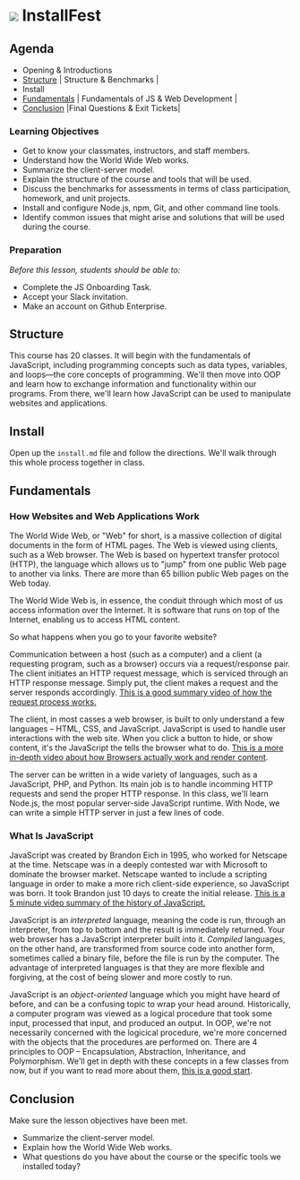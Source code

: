# ![](https://ga-dash.s3.amazonaws.com/production/assets/logo-9f88ae6c9c3871690e33280fcf557f33.png) InstallFest

## Agenda
- Opening & Introductions
- [Structure](#Structure) | Structure & Benchmarks |
- Install
- [Fundamentals](#fundamentals) | Fundamentals of JS & Web Development |
- [Conclusion](#conclusion) |Final Questions & Exit Tickets|

### Learning Objectives

* Get to know your classmates, instructors, and staff members.
* Understand how the World Wide Web works.
* Summarize the client-server model.
* Explain the structure of the course and tools that will be used.
* Discuss the benchmarks for assessments in terms of class participation, homework, and unit projects.
* Install and configure Node.js, npm, Git, and other command line tools.
* Identify common issues that might arise and solutions that will be used during the course.

### Preparation

*Before this lesson, students should be able to:*

- Complete the JS Onboarding Task.
- Accept your Slack invitation.
- Make an account on Github Enterprise.

## Structure

This course has 20 classes. It will begin with the fundamentals of JavaScript, including programming concepts such as data types, variables, and loops—the core concepts of programming. We'll then move into OOP and learn how to exchange information and functionality within our programs. From there, we'll learn how JavaScript can be used to manipulate websites and applications.

## Install

Open up the `install.md` file and follow the directions. We'll walk through this whole process together in class. 


## Fundamentals

### How Websites and Web Applications Work

The World Wide Web, or "Web" for short, is a massive collection of digital documents in the form of HTML pages. The Web is viewed using clients, such as a Web browser. The Web is based on hypertext transfer protocol (HTTP), the language which allows us to "jump" from one public Web page to another via links. There are more than 65 billion public Web pages on the Web today.

The World Wide Web is, in essence, the conduit through which most of us access information over the Internet. It is software that runs on top of the Internet, enabling us to access HTML content.

So what happens when you go to your favorite website? 

Communication between a host (such as a computer) and a client (a requesting program, such as a browser) occurs via a request/response pair. The client initiates an HTTP request message, which is serviced through an HTTP response message. Simply put, the client makes a request and the server responds accordingly. [This is a good summary video of how the request process works.](https://www.youtube.com/watch?v=DuSURHrZG6I)

The client, in most casses a web browser, is built to only understand a few languages – HTML, CSS, and JavaScript. JavaScript is used to handle user interactions with the web site. When you click a button to hide, or show content, it's the JavaScript the tells the browser what to do.
[This is a more in-depth video about how Browsers actually work and render content](https://www.youtube.com/watch?v=WjDrMKZWCt0). 

The server can be written in a wide variety of languages, such as a JavaScript, PHP, and Python. Its main job is to handle incomming HTTP requests and send the proper HTTP response. In this class, we'll learn Node.js, the most popular server-side JavaScript runtime. With Node, we can write a simple HTTP server in just a few lines of code.

### What Is JavaScript

JavaScript was created by Brandon Eich in 1995, who worked for Netscape at the time. Netscape was in a deeply contested war with Microsoft to dominate the browser market. Netscape wanted to include a scripting language in order to make a more rich client-side experience, so JavaScript was born. It took Brandon just 10 days to create the initial release. [This is a 5 minute video summary of the history of JavaScript.](https://www.youtube.com/watch?v=1H2v5QVBQDQ)

JavaScript is an *interpreted* language, meaning the code is run, through an interpreter, from top to bottom and the result is immediately returned. Your web browser has a JavaScript interpreter built into it. *Compiled* languages, on the other hand, are transformed from source code into another form, sometimes called a binary file, before the file is run by the computer. The advantage of interpreted languages is that they are more flexible and forgiving, at the cost of being slower and more costly to run.

JavaScript is an *object-oriented* language which you might have heard of before, and can be a confusing topic to wrap your head around. Historically, a computer program was viewed as a logical procedure that took some input, processed that input, and produced an output. In OOP, we're not necessarily concerned with the logicical procedure, we're more concerned with the objects that the procedures are performed on. There are 4 principles to OOP – Encapsulation, Abstraction, Inheritance, and Polymorphism. We'll get in depth with these concepts in a few classes from now, but if you want to read more about them, [this is a good start](https://medium.freecodecamp.org/object-oriented-programming-concepts-21bb035f7260).


## Conclusion

Make sure the lesson objectives have been met.

* Summarize the client-server model.
* Explain how the World Wide Web works.
* What questions do you have about the course or the specific tools we installed today?

